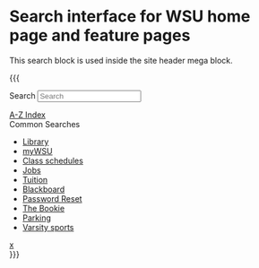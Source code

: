 # Search interface for WSU home page and feature pages

This search block is used inside the site header mega block.

{{{
<!-- Search interface, hidden by default until interaction in header -->
<div class="header-search-wrapper header-search-wrapper-hide">
	<section class="side-right row" id="search-modal">
		<div class="column one">
			<div class="header-search-input-wrapper">
				<form method="get" action="https://search.wsu.edu/Default.aspx">
					<input name="cx" value="002970099942160159670:yqxxz06m1b0" type="hidden">
					<input name="cof" value="FORID:11" type="hidden">
					<input name="sa" value="Search" type="hidden">
					<label for="header-search">Search</label>
					<input type="text" value="" name="q" placeholder="Search" class="header-search-input" />
				</form>
			</div>
			<div class="header-search-a-z-wrapper">
				<span class="search-a-z"><a href="http://index.wsu.edu/">A-Z Index</a></span>
			</div>
		</div>
		<div class="column two">
			<div class="quick-links-label">Common Searches</div>
			<div id="quick-links" class="menu-quick-links-search-container"><ul><li id="menu-item-449" class="menu-item menu-item-type-custom menu-item-object-custom menu-item-449"><a href="http://wsulibs.wsu.edu/">Library</a></li>
				<li id="menu-item-2891" class="menu-item menu-item-type-custom menu-item-object-custom menu-item-2891"><a href="https://my.wsu.edu">myWSU</a></li>
				<li id="menu-item-1476" class="menu-item menu-item-type-custom menu-item-object-custom menu-item-1476"><a href="https://zzusis-utilities.wsu.edu/psportal/pages/classsearch.html">Class schedules</a></li>
				<li id="menu-item-448" class="menu-item menu-item-type-custom menu-item-object-custom menu-item-448"><a href="http://www.wsujobs.com">Jobs</a></li>
				<li id="menu-item-451" class="menu-item menu-item-type-custom menu-item-object-custom menu-item-451"><a href="http://finaid.wsu.edu/cost-of-attendance/">Tuition</a></li>
				<li id="menu-item-450" class="menu-item menu-item-type-custom menu-item-object-custom menu-item-450"><a href="http://learn.wsu.edu/">Blackboard</a></li>
				<li id="menu-item-3435" class="menu-item menu-item-type-custom menu-item-object-custom menu-item-3435"><a href="https://reset.wsu.edu/">Password Reset</a></li>
				<li id="menu-item-453" class="menu-item menu-item-type-custom menu-item-object-custom menu-item-453"><a href="http://wsubookie.bncollege.com">The Bookie</a></li>
				<li id="menu-item-454" class="menu-item menu-item-type-custom menu-item-object-custom menu-item-454"><a href="http://www.parking.wsu.edu/">Parking</a></li>
				<li id="menu-item-455" class="menu-item menu-item-type-custom menu-item-object-custom menu-item-455"><a href="http://wsucougars.com/">Varsity sports</a></li>
			</ul></div>			</div>
	</section>
	<div class="close-header-search"><a href="">x</a></div>
</div>
}}}

